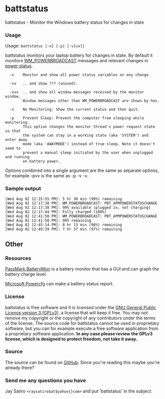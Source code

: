 battstatus
==========

battstatus - Monitor the Windows battery status for changes in state

### Usage

Usage: `battstatus [-n] [-p] [-v[vv]]`

battstatus monitors your laptop battery for changes in state. By default it
monitors
[WM_POWERBROADCAST](https://msdn.microsoft.com/en-us/library/windows/desktop/aa373247.aspx)
messages and relevant changes in
[power status](https://msdn.microsoft.com/en-us/library/windows/desktop/aa373232.aspx).

~~~
  -v    Monitor and show all power status variables on any change.

  -vv   .. and show ??? (unused).

  -vvv  .. and show all window messages received by the monitor window.
        Window messages other than WM_POWERBROADCAST are shown by hex.

  -n    No Monitoring: Show the current status and then quit.

  -p    Prevent Sleep: Prevent the computer from sleeping while monitoring.
        This option changes the monitor thread's power request state so that
        the system can stay in a working state (aka 'SYSTEM') and enter away
        mode (aka 'AWAYMODE') instead of true sleep. Note it doesn't seem to
        prevent a manual sleep initiated by the user when unplugged and running
        on battery power.
~~~

Options combined into a single argument are the same as separate options, for
example -pvv is the same as -p -v -v.

### Sample output

~~~
[Wed Aug 02 12:15:55 PM]: 5 hr 30 min (99%) remaining
[Wed Aug 02 12:17:38 PM]: WM_POWERBROADCAST: PBT_APMPOWERSTATUSCHANGE
[Wed Aug 02 12:17:38 PM]: 99% available (plugged in, not charging)
[Wed Aug 02 12:17:44 PM]: Fully charged (100%)
[Wed Aug 02 12:41:50 PM]: WM_POWERBROADCAST: PBT_APMPOWERSTATUSCHANGE
[Wed Aug 02 12:41:50 PM]: 99% remaining
[Wed Aug 02 12:45:14 PM]: 8 hr 13 min (98%) remaining
[Wed Aug 02 12:49:39 PM]: 7 hr 37 min (97%) remaining
~~~

Other
-----

### Resources

[PassMark BatteryMon](https://www.passmark.com/products/batmon.htm)
is a battery monitor that has a GUI and can graph the battery charge level.

[Microsoft Powercfg](https://docs.microsoft.com/en-us/windows-hardware/design/device-experiences/powercfg-command-line-options)
can make a battery status report.

### License

battstatus is free software and it is licensed under the
[GNU General Public License version 3 (GPLv3)](https://github.com/jay/battstatus/blob/master/License_GPLv3.txt),
a license that will keep it free. You may not remove my copyright or the
copyright of any contributors under the terms of the license. The source code
for battstatus cannot be used in proprietary software, but you can for example
execute a free software application from a proprietary software application.
**In any case please review the GPLv3 license, which is designed to protect
freedom, not take it away.**

### Source

The source can be found on
[GitHub](https://github.com/jay/battstatus).
Since you're reading this maybe you're already there?

### Send me any questions you have

Jay Satiro `<raysatiro$at$yahoo{}com>` and put 'battstatus' in the subject.
